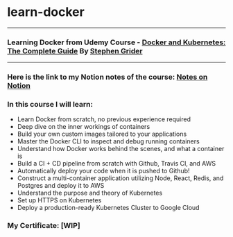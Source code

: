 # learn-docker

---

### Learning Docker from Udemy Course - [Docker and Kubernetes: The Complete Guide](https://www.udemy.com/course/docker-and-kubernetes-the-complete-guide/) By [Stephen Grider](https://github.com/StephenGrider)

---

### Here is the link to my Notion notes of the course: [Notes on Notion](https://www.notion.so/c6ce010cf5ff4a1d811281b71c5debfd?v=09abe01c969c48f4b43f6e2c6915d888)

### In this course I will learn:

- Learn Docker from scratch, no previous experience required
- Deep dive on the inner workings of containers
- Build your own custom images tailored to your applications
- Master the Docker CLI to inspect and debug running containers
- Understand how Docker works behind the scenes, and what a container is
- Build a CI + CD pipeline from scratch with Github, Travis CI, and AWS
- Automatically deploy your code when it is pushed to Github!
- Construct a multi-container application utilizing Node, React, Redis, and Postgres and deploy it to AWS
- Understand the purpose and theory of Kubernetes
- Set up HTTPS on Kubernetes
- Deploy a production-ready Kubernetes Cluster to Google Cloud

### My Certificate: [WIP]
